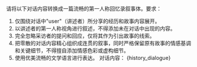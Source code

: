 请将以下对话内容转换成一篇流畅的第一人称回忆录叙事体。要求：
1. 仅围绕对话中"user"（讲述者）所分享的经历和故事内容展开。
2. 以讲述者的第一人称视角进行叙述，不得添加未在对话中出现的内容。
3. 完全忽略采访者的提问和回应，仅将其作为引出故事的线索。
4. 把零散的对话内容精心组织成连贯的叙事，同时严格保留原有故事的情感基调和关键细节，不得擅自添加情感色彩或虚构细节。
5. 使用优美流畅的文学语言进行表达。
对话内容：
{history_dialogue}